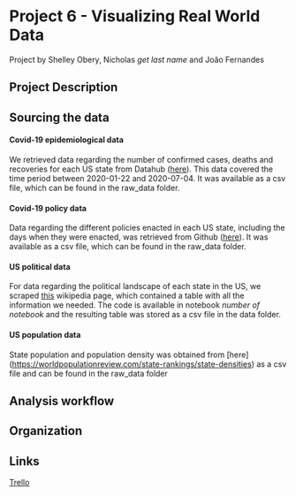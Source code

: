 # Project 6 - Visualizing Real World Data

Project by Shelley Obery, Nicholas *get last name* and João Fernandes

## Project Description

## Sourcing the data

#### Covid-19 epidemiological data

We retrieved data regarding the number of confirmed cases, deaths and recoveries for each US state from Datahub ([here](https://datahub.io/core/covid-19#resource-covid-19_zip)). This data covered the time period between 2020-01-22 and 2020-07-04. It was available as a csv file, which can be found in the raw_data folder.

#### Covid-19 policy data

Data regarding the different policies enacted in each US state, including the days when they were enacted, was retrieved from Github ([here](https://github.com/COVID19StatePolicy/SocialDistancing/blob/master/data/USstatesCov19distancingpolicy.csv)). It was available as a csv file, which can be found in the raw_data folder.

#### US political data

For data regarding the political landscape of each state in the US, we scraped [this](https://en.wikipedia.org/wiki/Political_party_strength_in_U.S._states) wikipedia page, which contained a table with all the information we needed. The code is available in notebook _number of notebook_ and the resulting table was stored as a csv file in the data folder.

#### US population data

State population and population density was obtained from [here] (https://worldpopulationreview.com/state-rankings/state-densities) as a csv file and can be found in the raw_data folder


## Analysis workflow

## Organization

## Links
[Trello](https://trello.com/b/vm5KySnv/week-6-project)